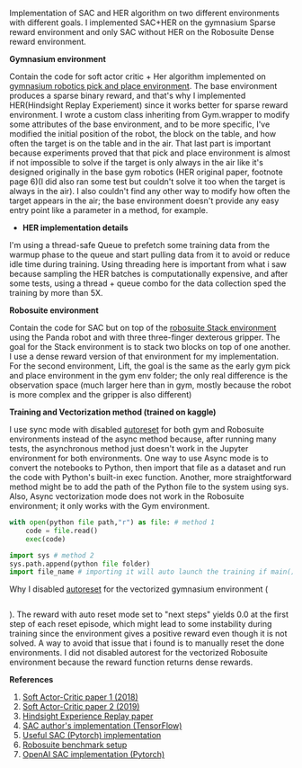 Implementation of SAC and HER algorithm on two different environments with different goals. I implemented SAC+HER on the gymnasium Sparse reward environment and only SAC without HER on the Robosuite Dense reward environment.


**Gymnasium environment**

Contain the code for soft actor critic + Her algorithm implemented on [gymnasium robotics pick and place environment](https://robotics.farama.org/envs/fetch/pick_and_place). The base environment produces a sparse binary reward, and that's why I implemented HER(Hindsight Replay Experiement) since it works better for sparse reward environment. I wrote a custom class inheriting from Gym.wrapper to modify some attributes of the base environment, and to be more specific, I've modified the initial position of the robot, the block on the table, and how often the target is on the table and in the air. That last part is important because experiments proved that that pick and place environment is almost if not impossible to solve if the target is only always in the air like it's designed originally in the base gym robotics (HER original paper, footnote page 6)(I did also ran some test but couldn't solve it too when the target is always in the air). I also couldn't find any other way to modify how often the target appears in the air; the base environment doesn't provide any easy entry point like a parameter in a method, for example.

- **HER implementation details**

I'm using a thread-safe Queue to prefetch some training data from the warmup phase to the queue and start pulling data from it to avoid or reduce idle time during training. Using threading here is important from what i saw because sampling the HER batches is computationally expensive, and after some tests, using a thread + queue combo for the data collection sped the training by more than 5X.


**Robosuite environment**

Contain the code for SAC but on top of the [robosuite Stack environment](https://robosuite.ai/docs/modules/environments.html#block-stacking) using the Panda robot and with three three-finger dexterous gripper. The goal for the Stack environment is to stack two blocks on top of one another. I use a dense reward version of that environment for my implementation. For the second environment, Lift, the goal is the same as the early gym pick and place environment in the gym env folder; the only real difference is the observation space (much larger here than in gym, mostly because the robot is more complex and the gripper is also different)


**Training and Vectorization method (trained on kaggle)**

I use sync mode with disabled [autoreset](https://farama.org/Vector-Autoreset-Mode) for both gym and Robosuite environments instead of the async method because, after running many tests, the asynchronous method just doesn't work in the Jupyter environment for both environments. One way to use Async mode is to convert the notebooks to Python, then import that file as a dataset and run the code with Python's built-in exec function. Another, more straightforward method might be to add the path of the Python file to the system using sys. Also, Async vectorization mode does not work in the Robosuite environment; it only works with the Gym environment.

```python
with open(python file path,"r") as file: # method 1 
    code = file.read()
    exec(code)

import sys # method 2 
sys.path.append(python file folder)
import file_name # importing it will auto launch the training if main().train(True)
 ```

Why I disabled [autoreset](https://farama.org/Vector-Autoreset-Mode) for the vectorized gymnasium environment (
```python SyncVectorEnv([make_env for _ in range(n)],autoreset_mode=gym.vector.AutoresetMode.DISABLED)
```
). The reward with auto reset mode set to "next steps" yields 0.0 at the first step of each reset episode, which might lead to some instability during training since the environment gives a positive reward even though it is not solved. A way to avoid that issue that i found is to manually reset the done environments. I did not disabled autorest for the vectorized Robosuite environment because the reward function returns dense rewards.


**References**
1. [Soft Actor-Critic paper 1 (2018)](https://arxiv.org/abs/1801.01290)
2. [Soft Actor-Critic paper 2 (2019)](https://arxiv.org/abs/1812.05905)
3. [Hindsight Experience Replay paper](https://arxiv.org/abs/1707.01495)
4. [SAC author's implementation (TensorFlow)](https://github.com/haarnoja/sac)
5. [Useful SAC (Pytorch) implementation](https://github.com/pranz24/pytorch-soft-actor-critic)
6. [Robosuite benchmark setup](https://github.com/ARISE-Initiative/robosuite-benchmark)
7. [OpenAI SAC implementation (Pytorch)](https://github.com/openai/spinningup/tree/master/spinup/algos/pytorch/sac)


